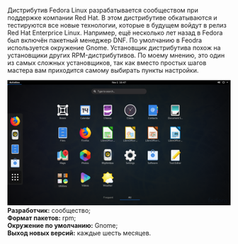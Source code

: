 Дистрибутив Fedora Linux разрабатывается сообществом при поддержке компании Red Hat. В этом дистрибутиве обкатываются и тестируются все новые технологии, которые в будущем войдут в релиз Red Hat Enterprice Linux. Например, ещё несколько лет назад в Fedora был включён пакетный менеджер DNF. По умолчанию в Feodra используется окружение Gnome. Установщик дистрибутива похож на установщики других RPM-дистрибутивов. По моему мнению, это один из самых сложных установщиков, так как вместо простых шагов мастера вам приходится самому выбирать пункты настройки.


![image.png](../images/fedora_1.png)  
**Разработчик:** сообщество;  
**Формат пакетов:** rpm;  
**Окружение по умолчанию:** Gnome;  
**Выход новых версий:** каждые шесть месяцев.

